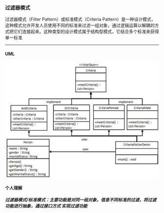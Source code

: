### 过滤器模式
过滤器模式（Filter Pattern）或标准模式（Criteria Pattern）是一种设计模式，这种模式允许开发人员使用不同的标准来过滤一组对象，通过逻辑运算以解耦的方式把它们连接起来。这种类型的设计模式属于结构型模式，它结合多个标准来获得单一标准
***

#### UML
![过滤器、标准模式](../imgs/filter_pattern_uml_diagram.jpg)

#### 个人理解
**_过滤器模式/标准模式：主要功能是对同一组对象，信息不同标准的过滤，将过滤功能进行抽象，通过接口方式 实现过滤功能_**